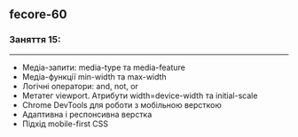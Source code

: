 ## fecore-60

### Заняття 15:

---

- Медіа-запити: media-type та media-feature
- Медіа-функції min-width та max-width
- Логічні оператори: and, not, or
- Метатег viewport. Атрибути width=device-width та initial-scale
- Chrome DevTools для роботи з мобільною версткою
- Адаптивна і респонсивна верстка
- Підхід mobile-first CSS
